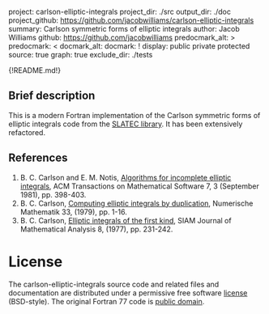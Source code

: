 project: carlson-elliptic-integrals
project_dir: ./src
output_dir: ./doc
project_github: https://github.com/jacobwilliams/carlson-elliptic-integrals
summary: Carlson symmetric forms of elliptic integrals
author: Jacob Williams
github: https://github.com/jacobwilliams
predocmark_alt: >
predocmark: <
docmark_alt:
docmark: !
display: public
         private
         protected
source: true
graph: true
exclude_dir: ./tests

{!README.md!}


Brief description
---------------

This is a modern Fortran implementation of the Carlson symmetric forms of elliptic integrals code from the [SLATEC library](http://www.netlib.org/slatec/src/). It has been extensively refactored.

## References

1. B. C. Carlson and E. M. Notis, [Algorithms for incomplete
   elliptic integrals](http://dl.acm.org/citation.cfm?id=355970),
   ACM Transactions on Mathematical
   Software 7, 3 (September 1981), pp. 398-403.
2. B. C. Carlson, [Computing elliptic integrals by
   duplication](http://link.springer.com/article/10.1007%2FBF01396491), Numerische Mathematik 33, (1979),
   pp. 1-16.
3. B. C. Carlson, [Elliptic integrals of the first kind](http://epubs.siam.org/doi/abs/10.1137/0508016),
   SIAM Journal of Mathematical Analysis 8, (1977),
   pp. 231-242.

# License

The carlson-elliptic-integrals source code and related files and documentation are distributed under a permissive free software [license](https://github.com/jacobwilliams/carlson-elliptic-integrals/blob/master/LICENSE) (BSD-style).  The original Fortran 77 code is [public domain](http://www.netlib.org/slatec/guide).
